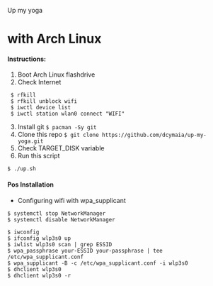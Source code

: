 Up my yoga 
# with Arch Linux

#### Instructions:

   1. Boot Arch Linux flashdrive
   2. Check Internet 
   ```
    $ rfkill
    $ rfkill unblock wifi
    $ iwctl device list
    $ iwctl station wlan0 connect "WIFI"
   ```
   3. Install git ```$ pacman -Sy git``` 
   4. Clone this repo ```$ git clone https://github.com/dcymaia/up-my-yoga.git```
   5. Check TARGET_DISK variable
   6. Run this script
   
```
$ ./up.sh
```

#### Pos Installation

* Configuring wifi with wpa_supplicant

```
$ systemctl stop NetworkManager
$ systemctl disable NetworkManager

$ iwconfig
$ ifconfig wlp3s0 up
$ iwlist wlp3s0 scan | grep ESSID
$ wpa_passphrase your-ESSID your-passphrase | tee /etc/wpa_supplicant.conf
$ wpa_supplicant -B -c /etc/wpa_supplicant.conf -i wlp3s0
$ dhclient wlp3s0
$ dhclient wlp3s0 -r
```
